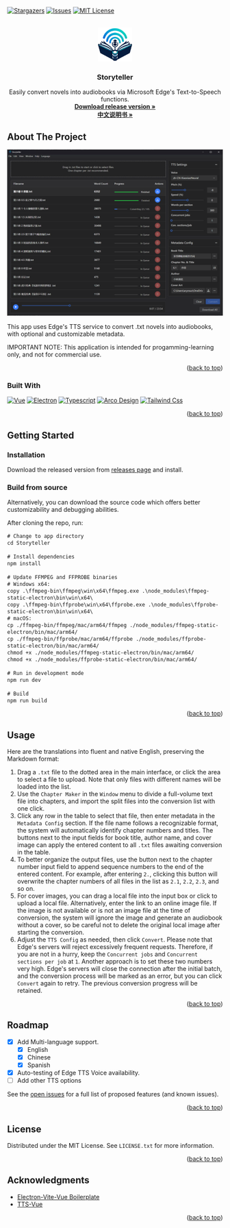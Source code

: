 <a name="readme-top"></a>

[![Stargazers][stars-shield]][stars-url]
[![Issues][issues-shield]][issues-url]
[![MIT License][license-shield]][license-url]

<!-- PROJECT LOGO -->
<br />
<div align="center">
  <a href="https://github.com/arynsus/Storyteller">
    <img src="./public/favicon.png" alt="Logo" width="80" height="80">
  </a>

  <h3 align="center">Storyteller</h3>

  <p align="center">
    Easily convert novels into audiobooks via Microsoft Edge's Text-to-Speech functions.
    <br />
    <a href="https://github.com/arynsus/Storyteller/releases"><strong>Download release version »</strong></a>
    <br />
    <a href="https://github.com/arynsus/Storyteller/blob/master/README.zh-cn.md"><strong>中文说明书 »</strong></a>
    <br />

  </p>
</div>


<!-- ABOUT THE PROJECT -->
## About The Project

![Product Name Screen Shot][product-screenshot]

This app uses Edge's TTS service to convert .txt novels into audiobooks, with optional and customizable metadata.

IMPORTANT NOTE: This application is intended for progamming-learning only, and not for commercial use.

<p align="right">(<a href="#readme-top">back to top</a>)</p>

### Built With

[![Vue][Vue.js]][Vue-url]
[![Electron][Electron.js]][Electron-url]
[![Typescript][Typescript]][Typescript-url]
[![Arco Design][Arco]][Arco-url]
[![Tailwind Css][Tailwind]][Tailwind-url]

<p align="right">(<a href="#readme-top">back to top</a>)</p>

<!-- GETTING STARTED -->
## Getting Started

### Installation

Download the released version from [releases page](https://github.com/arynsus/Storyteller/releases) and install.

### Build from source

Alternatively, you can download the source code which offers better customizability and debugging abilities.

After cloning the repo, run:

```
# Change to app directory
cd Storyteller

# Install dependencies
npm install

# Update FFMPEG and FFPROBE binaries
# Windows x64:
copy .\ffmpeg-bin\ffmpeg\win\x64\ffmpeg.exe .\node_modules\ffmpeg-static-electron\bin\win\x64\
copy .\ffmpeg-bin\ffprobe\win\x64\ffprobe.exe .\node_modules\ffprobe-static-electron\bin\win\x64\
# macOS:
cp ./ffmpeg-bin/ffmpeg/mac/arm64/ffmpeg ./node_modules/ffmpeg-static-electron/bin/mac/arm64/
cp ./ffmpeg-bin/ffprobe/mac/arm64/ffprobe ./node_modules/ffprobe-static-electron/bin/mac/arm64/
chmod +x ./node_modules/ffmpeg-static-electron/bin/mac/arm64/
chmod +x ./node_modules/ffprobe-static-electron/bin/mac/arm64/

# Run in development mode
npm run dev

# Build
npm run build
```

<p align="right">(<a href="#readme-top">back to top</a>)</p>



<!-- USAGE EXAMPLES -->
## Usage

Here are the translations into fluent and native English, preserving the Markdown format:

1. Drag a `.txt` file to the dotted area in the main interface, or click the area to select a file to upload. Note that only files with different names will be loaded into the list.
2. Use the `Chapter Maker` in the `Window` menu to divide a full-volume text file into chapters, and import the split files into the conversion list with one click.
3. Click any row in the table to select that file, then enter metadata in the `Metadata Config` section. If the file name follows a recognizable format, the system will automatically identify chapter numbers and titles. The buttons next to the input fields for book title, author name, and cover image can apply the entered content to all `.txt` files awaiting conversion in the table.
4. To better organize the output files, use the button next to the chapter number input field to append sequence numbers to the end of the entered content. For example, after entering `2.`, clicking this button will overwrite the chapter numbers of all files in the list as `2.1`, `2.2`, `2.3`, and so on.
5. For cover images, you can drag a local file into the input box or click to upload a local file. Alternatively, enter the link to an online image file. If the image is not available or is not an image file at the time of conversion, the system will ignore the image and generate an audiobook without a cover, so be careful not to delete the original local image after starting the conversion.
6. Adjust the `TTS Config` as needed, then click `Convert`. Please note that Edge's servers will reject excessively frequent requests. Therefore, if you are not in a hurry, keep the `Concurrent jobs` and `Concurrent sections per job` at `1`. Another approach is to set these two numbers very high. Edge's servers will close the connection after the initial batch, and the conversion process will be marked as an error, but you can click `Convert` again to retry. The previous conversion progress will be retained.

<p align="right">(<a href="#readme-top">back to top</a>)</p>


<!-- ROADMAP -->
## Roadmap

- [x] Add Multi-language support.
  - [x] English
  - [x] Chinese
  - [x] Spanish
- [x] Auto-testing of Edge TTS Voice availability.
- [ ] Add other TTS options

See the [open issues](https://github.com/arynsus/Storyteller/issues) for a full list of proposed features (and known issues).

<p align="right">(<a href="#readme-top">back to top</a>)</p>


<!-- LICENSE -->
## License

Distributed under the MIT License. See `LICENSE.txt` for more information.

<p align="right">(<a href="#readme-top">back to top</a>)</p>


<!-- ACKNOWLEDGMENTS -->
## Acknowledgments

* [Electron-Vite-Vue Boilerplate](https://github.com/electron-vite/electron-vite-vue)
* [TTS-Vue](https://github.com/LokerL/tts-vue)

<p align="right">(<a href="#readme-top">back to top</a>)</p>



<!-- MARKDOWN LINKS & IMAGES -->
<!-- https://www.markdownguide.org/basic-syntax/#reference-style-links -->
[stars-shield]: https://img.shields.io/github/stars/arynsus/Storyteller?style=for-the-badge
[stars-url]: https://github.com/arynsus/Storyteller/stargazers
[issues-shield]: https://img.shields.io/github/issues/arynsus/Storyteller?style=for-the-badge
[issues-url]: https://github.com/arynsus/Storyteller/issues
[license-shield]: https://img.shields.io/github/license/arynsus/Storyteller?style=for-the-badge
[license-url]: https://github.com/arynsus/Storyteller/blob/master/LICENSE.txt

[product-screenshot]: ./screenshot.en-us.png
[Vue.js]: https://img.shields.io/badge/Vue.js-35495E?style=for-the-badge&logo=vuedotjs&logoColor=4FC08D
[Vue-url]: https://electronjs.org/
[Electron.js]: https://img.shields.io/badge/Electron-JS-47848D?style=for-the-badge&logo=electron&logoColor=white
[Electron-url]: https://vuejs.org/
[Typescript]: https://img.shields.io/badge/TypeScript-3178C6?style=for-the-badge&logo=typescript&logoColor=white
[Typescript-url]: https://www.typescriptlang.org/
[Arco]: https://img.shields.io/badge/Arco%20Design-00A6FF?style=for-the-badge
[Arco-url]: https://arco.design/
[Tailwind]: https://img.shields.io/badge/Tailwind%20CSS-38B2AC?style=for-the-badge&logo=tailwindcss&logoColor=white
[Tailwind-url]: https://tailwindcss.com/